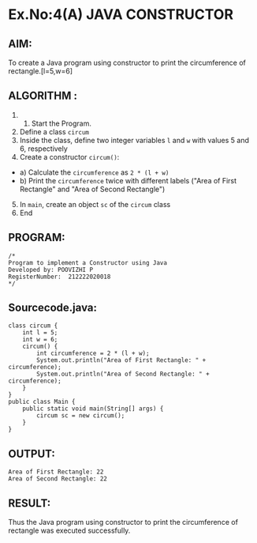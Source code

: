 # Ex.No:4(A)  JAVA CONSTRUCTOR
## AIM:
To create a Java program using constructor to print the circumference of rectangle.[l=5,w=6]

## ALGORITHM :
1.  1.	Start the Program.
2.	Define a class `circum`
3.	Inside the class, define two integer variables `l` and `w` with values 5 and 6, respectively
4.	Create a constructor `circum()`:
-	a) Calculate the `circumference` as `2 * (l + w)`
-	b) Print the `circumference` twice with different labels ("Area of First Rectangle" and "Area of Second Rectangle")
5.	In `main`, create an object `sc` of the `circum` class
6.	End

## PROGRAM:
 ```
/*
Program to implement a Constructor using Java
Developed by: POOVIZHI P 
RegisterNumber:  212222020018
*/
```

## Sourcecode.java:
~~~
class circum {
    int l = 5;
    int w = 6;
    circum() {
        int circumference = 2 * (l + w); 
        System.out.println("Area of First Rectangle: " + circumference);
        System.out.println("Area of Second Rectangle: " + circumference);
    }
}
public class Main {
    public static void main(String[] args) {
        circum sc = new circum(); 
    }
}
~~~
## OUTPUT:
~~~
Area of First Rectangle: 22
Area of Second Rectangle: 22
~~~
## RESULT:
Thus the Java program using constructor to print the circumference of rectangle was executed successfully.
